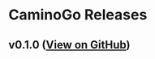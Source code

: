 # CaminoGo Releases

## v0.1.0 ([View on GitHub](https://github.com/chain4travel/caminogo/releases/tag/v0.1.0))
